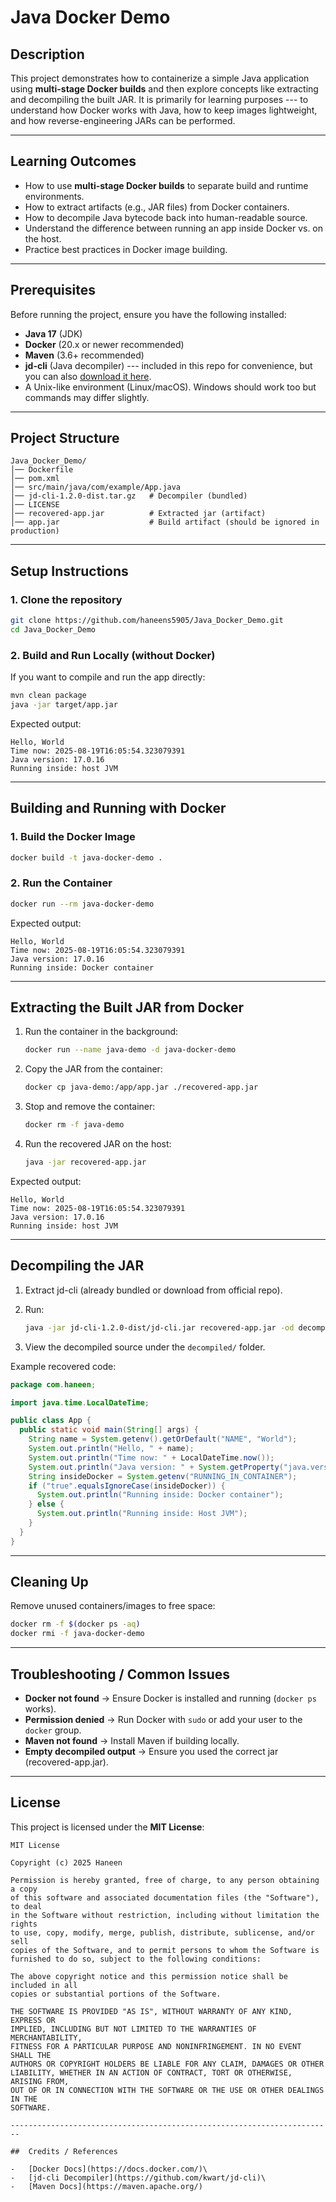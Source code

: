 # Java Docker Demo

##  Description

This project demonstrates how to containerize a simple Java application
using **multi-stage Docker builds** and then explore concepts like
extracting and decompiling the built JAR. It is primarily for learning
purposes --- to understand how Docker works with Java, how to keep
images lightweight, and how reverse-engineering JARs can be performed.

------------------------------------------------------------------------

##  Learning Outcomes

-   How to use **multi-stage Docker builds** to separate build and
    runtime environments.
-   How to extract artifacts (e.g., JAR files) from Docker containers.
-   How to decompile Java bytecode back into human-readable source.
-   Understand the difference between running an app inside Docker
    vs. on the host.
-   Practice best practices in Docker image building.

------------------------------------------------------------------------

##  Prerequisites

Before running the project, ensure you have the following installed:

-   **Java 17** (JDK)
-   **Docker** (20.x or newer recommended)
-   **Maven** (3.6+ recommended)
-   **jd-cli** (Java decompiler) --- included in this repo for
    convenience, but you can also [download it
    here](https://github.com/kwart/jd-cli).
-   A Unix-like environment (Linux/macOS). Windows should work too but
    commands may differ slightly.

------------------------------------------------------------------------

##  Project Structure

    Java_Docker_Demo/
    │── Dockerfile
    │── pom.xml
    │── src/main/java/com/example/App.java
    │── jd-cli-1.2.0-dist.tar.gz   # Decompiler (bundled)
    │── LICENSE
    │── recovered-app.jar          # Extracted jar (artifact)
    │── app.jar                    # Build artifact (should be ignored in production)

------------------------------------------------------------------------

##  Setup Instructions

### 1. Clone the repository

``` bash
git clone https://github.com/haneens5905/Java_Docker_Demo.git
cd Java_Docker_Demo
```

### 2. Build and Run Locally (without Docker)

If you want to compile and run the app directly:

``` bash
mvn clean package
java -jar target/app.jar
```

Expected output:
```
Hello, World
Time now: 2025-08-19T16:05:54.323079391
Java version: 17.0.16
Running inside: host JVM
```

------------------------------------------------------------------------

##  Building and Running with Docker

### 1. Build the Docker Image

``` bash
docker build -t java-docker-demo .
```

### 2. Run the Container

``` bash
docker run --rm java-docker-demo
```

Expected output:
```
Hello, World
Time now: 2025-08-19T16:05:54.323079391
Java version: 17.0.16
Running inside: Docker container
```

------------------------------------------------------------------------

##  Extracting the Built JAR from Docker

1.  Run the container in the background:

    ``` bash
    docker run --name java-demo -d java-docker-demo
    ```

2.  Copy the JAR from the container:

    ``` bash
    docker cp java-demo:/app/app.jar ./recovered-app.jar
    ```

3.  Stop and remove the container:

    ``` bash
    docker rm -f java-demo
    ```

4.  Run the recovered JAR on the host:

    ``` bash
    java -jar recovered-app.jar
    ```

Expected output:
```
Hello, World
Time now: 2025-08-19T16:05:54.323079391
Java version: 17.0.16
Running inside: host JVM
```

------------------------------------------------------------------------

##  Decompiling the JAR

1.  Extract jd-cli (already bundled or download from official repo).

2.  Run:

    ``` bash
    java -jar jd-cli-1.2.0-dist/jd-cli.jar recovered-app.jar -od decompiled
    ```

3.  View the decompiled source under the `decompiled/` folder.

Example recovered code:

``` java
package com.haneen;

import java.time.LocalDateTime;

public class App {
  public static void main(String[] args) {
    String name = System.getenv().getOrDefault("NAME", "World");
    System.out.println("Hello, " + name);
    System.out.println("Time now: " + LocalDateTime.now());
    System.out.println("Java version: " + System.getProperty("java.version"));
    String insideDocker = System.getenv("RUNNING_IN_CONTAINER");
    if ("true".equalsIgnoreCase(insideDocker)) {
      System.out.println("Running inside: Docker container");
    } else {
      System.out.println("Running inside: Host JVM");
    } 
  }
}

```

------------------------------------------------------------------------

##  Cleaning Up

Remove unused containers/images to free space:

``` bash
docker rm -f $(docker ps -aq)
docker rmi -f java-docker-demo
```

------------------------------------------------------------------------

##  Troubleshooting / Common Issues

-   **Docker not found** → Ensure Docker is installed and running
    (`docker ps` works).
-   **Permission denied** → Run Docker with `sudo` or add your user to
    the `docker` group.
-   **Maven not found** → Install Maven if building locally.
-   **Empty decompiled output** → Ensure you used the correct jar
    (recovered-app.jar).

------------------------------------------------------------------------


##  License

This project is licensed under the **MIT License**:

```
MIT License

Copyright (c) 2025 Haneen

Permission is hereby granted, free of charge, to any person obtaining a copy
of this software and associated documentation files (the "Software"), to deal
in the Software without restriction, including without limitation the rights
to use, copy, modify, merge, publish, distribute, sublicense, and/or sell
copies of the Software, and to permit persons to whom the Software is
furnished to do so, subject to the following conditions:

The above copyright notice and this permission notice shall be included in all
copies or substantial portions of the Software.

THE SOFTWARE IS PROVIDED "AS IS", WITHOUT WARRANTY OF ANY KIND, EXPRESS OR
IMPLIED, INCLUDING BUT NOT LIMITED TO THE WARRANTIES OF MERCHANTABILITY,
FITNESS FOR A PARTICULAR PURPOSE AND NONINFRINGEMENT. IN NO EVENT SHALL THE
AUTHORS OR COPYRIGHT HOLDERS BE LIABLE FOR ANY CLAIM, DAMAGES OR OTHER
LIABILITY, WHETHER IN AN ACTION OF CONTRACT, TORT OR OTHERWISE, ARISING FROM,
OUT OF OR IN CONNECTION WITH THE SOFTWARE OR THE USE OR OTHER DEALINGS IN THE
SOFTWARE.

------------------------------------------------------------------------

##  Credits / References

-   [Docker Docs](https://docs.docker.com/)\
-   [jd-cli Decompiler](https://github.com/kwart/jd-cli)\
-   [Maven Docs](https://maven.apache.org/)
